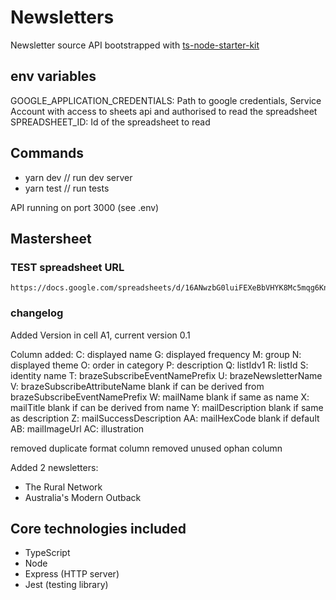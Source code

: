 # Newsletters

Newsletter source API bootstrapped with [ts-node-starter-kit](https://github.com/guardian/ts-node-starter-kit)

## env variables

GOOGLE_APPLICATION_CREDENTIALS: Path to google credentials, Service Account with access to sheets api and authorised to read the spreadsheet
SPREADSHEET_ID: Id of the spreadsheet to read

## Commands

- yarn dev // run dev server
- yarn test // run tests

API running on port 3000 (see .env)

## Mastersheet

### TEST spreadsheet URL

    https://docs.google.com/spreadsheets/d/16ANwzbG0luiFEXeBbVHYK8Mc5mqg6Kn44SOKLe6gaeI/edit#gid=0

### changelog

Added Version in cell A1, current version 0.1

Column added:
 C: displayed name
 G: displayed frequency
 M: group
 N: displayed theme
 O: order in category
 P: description
 Q: listIdv1
 R: listId
 S: identity name
 T: brazeSubscribeEventNamePrefix
 U: brazeNewsletterName
 V: brazeSubscribeAttributeName blank if can be derived from brazeSubscribeEventNamePrefix
 W: mailName blank if same as name
 X: mailTitle blank if can be derived from name
 Y: mailDescription blank if same as description
 Z: mailSuccessDescription
 AA: mailHexCode blank if default
 AB: mailImageUrl
 AC: illustration

removed duplicate format column
removed unused ophan column

Added 2 newsletters:

- The Rural Network
- Australia's Modern Outback

## Core technologies included

- TypeScript
- Node
- Express (HTTP server)
- Jest (testing library)
